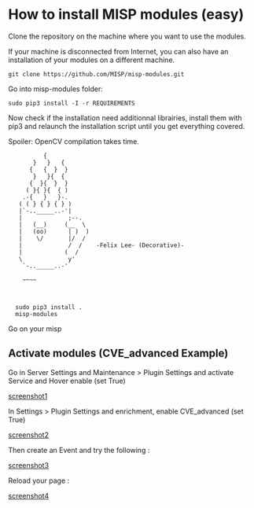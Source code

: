 # How to install MISP modules (easy)

Clone the repository on the machine where you want to use the modules.

If your machine is disconnected from Internet, you can also have an installation of your modules on a different machine.

~~~~
git clone https://github.com/MISP/misp-modules.git
~~~~
Go into misp-modules folder:
~~~~
sudo pip3 install -I -r REQUIREMENTS
~~~~
Now check if the installation need additionnal librairies, install them with pip3 and relaunch the installation script until you get everything covered.

Spoiler: OpenCV compilation takes time.

~~~~
          {
       }   }   {
      {   {  }  }
       }   }{  {
      {  }{  }  }
     ( }{ }{  { )
    .-{   }   }-.
   ( ( } { } { } )
   |`-.._____..-'|
   |             ;--.
   |   (__)     (__  \
   |   (oo)      | )  )
   |    \/       |/  /
   |             /  /    -Felix Lee- (Decorative)-
   |            (  /
   \             y'
    `-.._____..-'
    
    ~~~~
    
  
  ~~~~
  
  ~~~~ 
    sudo pip3 install .
    misp-modules
  ~~~~
  Go on your misp
    
 ##  Activate modules (CVE_advanced Example)
  
 Go in Server Settings and Maintenance > Plugin Settings and activate Service and Hover enable (set True)
 
 [screenshot1]()
 
 In Settings > Plugin Settings and enrichment, enable CVE_advanced (set True)
 
 [screenshot2]()
 
 
 Then create an Event and try the following :
 
 [screenshot3]()
 
 Reload your page :
 
 [screenshot4]()
 
 
 
 
